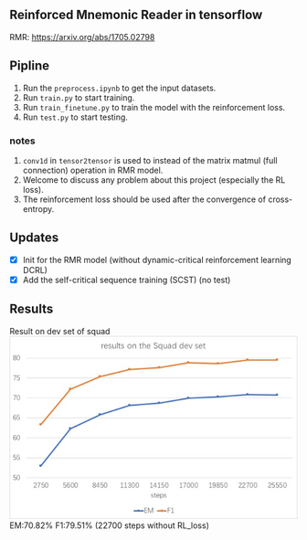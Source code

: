 ## Reinforced Mnemonic Reader in tensorflow
RMR: https://arxiv.org/abs/1705.02798

## Pipline
1. Run the ``preprocess.ipynb`` to get the input datasets.
2. Run ``train.py`` to start training.
3. Run ``train_finetune.py`` to train the model with the reinforcement loss.
4. Run ``test.py`` to start testing.

### notes
1. `conv1d` in `tensor2tensor` is used to instead of the matrix matmul (full connection) operation in RMR model.
2. Welcome to discuss any problem about this project (especially the RL loss).
3. The reinforcement loss should be used after the convergence of cross-entropy.

## Updates
- [x] Init for the RMR model (without dynamic-critical reinforcement learning DCRL)
- [x] Add the self-critical sequence training (SCST) (no test)

## Results
Result on dev set of squad
![result1](./pics/result1.jpg)
EM:70.82% F1:79.51% (22700 steps without RL_loss)
